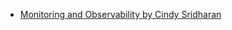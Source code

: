 - [Monitoring and Observability by Cindy Sridharan](https://copyconstruct.medium.com/monitoring-and-observability-8417d1952e1c)
